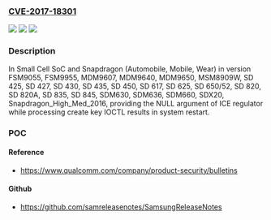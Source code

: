 ### [CVE-2017-18301](https://cve.mitre.org/cgi-bin/cvename.cgi?name=CVE-2017-18301)
![](https://img.shields.io/static/v1?label=Product&message=n%2Fa&color=blue)
![](https://img.shields.io/static/v1?label=Version&message=n%2Fa&color=blue)
![](https://img.shields.io/static/v1?label=Vulnerability&message=n%2Fa&color=brighgreen)

### Description

In Small Cell SoC and Snapdragon (Automobile, Mobile, Wear) in version FSM9055, FSM9955, MDM9607, MDM9640, MDM9650, MSM8909W, SD 425, SD 427, SD 430, SD 435, SD 450, SD 617, SD 625, SD 650/52, SD 820, SD 820A, SD 835, SD 845, SDM630, SDM636, SDM660, SDX20, Snapdragon_High_Med_2016, providing the NULL argument of ICE regulator while processing create key IOCTL results in system restart.

### POC

#### Reference
- https://www.qualcomm.com/company/product-security/bulletins

#### Github
- https://github.com/samreleasenotes/SamsungReleaseNotes

